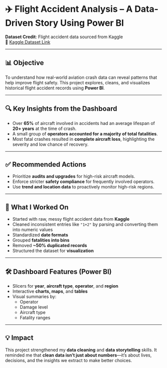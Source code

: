 # ✈️ Flight Accident Analysis – A Data-Driven Story Using Power BI

**Dataset Credit**: Flight accident data sourced from Kaggle  
🔗 [Kaggle Dataset Link](https://www.kaggle.com/datasets/gyDtJNf8)

---

## 📊 Objective

To understand how real-world aviation crash data can reveal patterns that help improve flight safety. This project explores, cleans, and visualizes historical flight accident records using **Power BI**.

---

## 🔍 Key Insights from the Dashboard

- Over **65%** of aircraft involved in accidents had an average lifespan of **20+ years** at the time of crash.
- A small group of **operators accounted for a majority of total fatalities**.
- Most fatal crashes resulted in **complete aircraft loss**, highlighting the severity and low chance of recovery.

---

## ✅ Recommended Actions

- Prioritize **audits and upgrades** for high-risk aircraft models.
- Enforce stricter **safety compliance** for frequently involved operators.
- Use **trend and location data** to proactively monitor high-risk regions.

---

## 🧪 What I Worked On

- Started with raw, messy flight accident data from **Kaggle**
- Cleaned inconsistent entries like `"1+2"` by parsing and converting them into numeric values
- Standardized **date formats**
- Grouped **fatalities into bins**
- Removed **~50% duplicated records**
- Structured the dataset for **visualization**

---

## 🛠️ Dashboard Features (Power BI)

- Slicers for **year**, **aircraft type**, **operator**, and **region**
- Interactive **charts, maps**, and **tables**
- Visual summaries by:
  - Operator  
  - Damage level  
  - Aircraft type  
  - Fatality ranges

---

## 💡 Impact

This project strengthened my **data cleaning** and **data storytelling** skills. It reminded me that **clean data isn’t just about numbers**—it’s about lives, decisions, and the insights we extract to make better choices.

